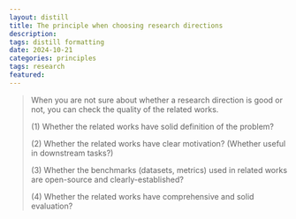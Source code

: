 ```yaml
---
layout: distill
title: The principle when choosing research directions
description: 
tags: distill formatting
date: 2024-10-21
categories: principles
tags: research
featured: 
---
```


> When you are not sure about whether a research direction is good or not, you can check the quality of the related works. 
> 
> (1) Whether the related works have solid definition of the problem?
> 
> (2) Whether the related works have clear motivation? (Whether useful in downstream tasks?)
> 
> (3) Whether the benchmarks (datasets, metrics) used in related works are open-source and clearly-established? 
> 
> (4) Whether the related works have comprehensive and solid evaluation?